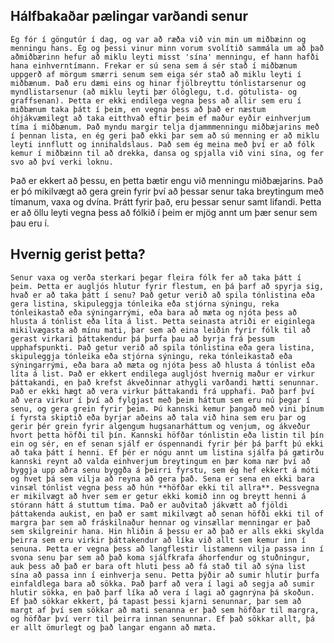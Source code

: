## Hálfbakaðar pælingar varðandi senur

    Ég fór í göngutúr í dag, og var að ræða við vin min um miðbæinn og menningu hans. Ég og þessi vinur minn vorum svolítið sammála um að það aðmiðbærinn hefur að miklu leyti misst 'sína' menningu, ef hann hafði hana einhverntímann. Frekar er sú sena sem á sér stað í miðbænum uppgerð af mörgum smærri senum sem eiga sér stað að miklu leyti í miðbænum. Það eru dæmi eins og hinar fjölbreyttu tónlistarsenur og myndlistarsenur (að miklu leyti þær ólöglegu, t.d. götulista- og graffsenan). Þetta er ekki endilega vegna þess að allir sem eru í miðbænum taka þátt í þeim, en vegna þess að það er næstum óhjákvæmilegt að taka eitthvað eftir þeim ef maður eyðir einhverjum tíma í miðbænum. Það myndu margir telja djammmenningu miðbæjarins með í þennan lista, en ég geri það ekki þar sem að sú menning er að miklu leyti innflutt og innihaldslaus. Það sem ég meina með því er að fólk kemur í miðbæinn til að drekka, dansa og spjalla við vini sína, og fer svo að því verki loknu.
Það er ekkert að þessu, en þetta bætir engu við menningu miðbæjarins. Það er þó mikilvægt að gera grein fyrir því að þessar senur taka breytingum með tímanum, vaxa og dvína. Þrátt fyrir það, eru þessar senur samt lifandi. Þetta er að öllu leyti vegna þess að fólkið í þeim er mjög annt um þær senur sem þau eru í.

## Hvernig gerist þetta?

    Senur vaxa og verða sterkari þegar fleira fólk fer að taka þátt í þeim. Þetta er augljós hlutur fyrir flestum, en þá þarf að spyrja sig, hvað er að taka þátt í senu? Það getur verið að spila tónlistina eða gera listina, skipuleggja tónleika eða stjórna sýningu, reka tónleikastað eða sýningarrými, eða bara að mæta og njóta þess að hlusta á tónlist eða líta á list. Þetta seinasta atriði er eiginlega mikilvægasta að mínu mati, þar sem að eina leiðin fyrir fólk til að gerast virkari þáttakendur þá þurfa þau að byrja frá þessum upphafspunkti. Það getur verið að spila tónlistina eða gera listina, skipuleggja tónleika eða stjórna sýningu, reka tónleikastað eða sýningarrými, eða bara að mæta og njóta þess að hlusta á tónlist eða líta á list. Það er ekkert endilega augljóst hvernig maður er virkur þáttakandi, en það krefst ákveðinnar athygli varðandi hætti senunnar. Það er ekki hægt að vera virkur þáttakandi frá upphafi. Það þarf því að vera virkur í því að fylgjast með þeim háttum sem eru nú þegar í senu, og gera grein fyrir þeim. Þú kannski kemur þangað með vini þínum í fyrsta skiptið eða byrjar aðeins að tala við hina sem eru þar og gerir þér grein fyrir algengum hugsanarháttum og venjum, og ákveður hvort þetta höfði til þín. Kannski höfðar tónlistin eða listin til þín ein og sér, en ef senan sjálf er óspennandi fyrir þér þá þarft þú ekki að taka þátt í henni. Ef þér er nógu annt um listina sjálfa þá gætirðu kannski reynt að valda einhverjum breytingum en þær koma nær því að byggja upp aðra senu byggða á þeirri fyrstu, sem ég hef ekkert á móti og hvet þá sem vilja að reyna að gera það. Sena er sena en ekki bara vinsæl tónlist vegna þess að hún **höfðar ekki til allra**. Þessvegna er mikilvægt að hver sem er getur ekki komið inn og breytt henni á stórann hátt á stuttum tíma. Það er auðvitað jákvætt að fjöldi þáttakenda aukist, en það er samt mikilvægt að senan höfði ekki til of margra þar sem að fráskilnaður hennar og vinsællar menningar er það sem skilgreinir hana. Hin hliðin á þessu er að það er alls ekki skylda þeirra sem eru virkir þáttakendur að líka við allt sem kemur inn í senuna. Þetta er vegna þess að langflestir listamenn vilja passa inn í svona senu þar sem að það koma sjálfkrafa áhorfendur og stuðningur, auk þess að það er bara oft hluti þess að fá stað til að sýna list sína að passa inn í einhverja senu. Þetta þýðir að sumir hlutir þurfa einfaldlega bara að sökka. Það þarf að vera í lagi að segja að sumir hlutir sökka, en það þarf líka að vera í lagi að gagnrýna þá skoðun. Ef það sökkar ekkert, þá tapast þessi kjarni senunnar, þar sem að margt af því sem sökkar að mati senanna er það sem höfðar til margra, og höfðar því verr til þeirra innan senunnar. Ef það sökkar allt, þá er allt ömurlegt og það langar engann að mæta.

